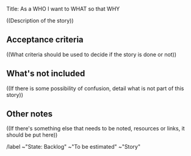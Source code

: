 Title: As a WHO I want to WHAT so that WHY


((Description of the story))


## Acceptance criteria

((What criteria should be used to decide if the story is done or not))


## What's not included

((If there is some possibility of confusion, detail what is not part of this story))


## Other notes

((If there's something else that needs to be noted, resources or links, it should be put here))


/label ~"State: Backlog" ~"To be estimated" ~"Story"

